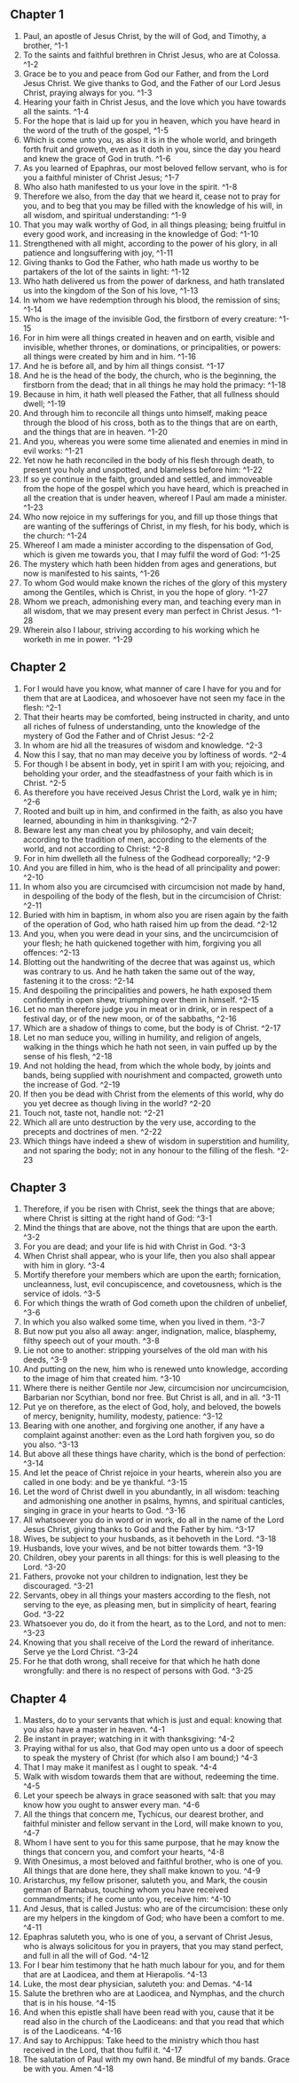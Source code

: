 
## Chapter 1 

1. Paul, an apostle of Jesus Christ, by the will of God, and Timothy, a brother, ^1-1
2. To the saints and faithful brethren in Christ Jesus, who are at Colossa. ^1-2
3. Grace be to you and peace from God our Father, and from the Lord Jesus Christ. We give thanks to God, and the Father of our Lord Jesus Christ, praying always for you. ^1-3
4. Hearing your faith in Christ Jesus, and the love which you have towards all the saints. ^1-4
5. For the hope that is laid up for you in heaven, which you have heard in the word of the truth of the gospel, ^1-5
6. Which is come unto you, as also it is in the whole world, and bringeth forth fruit and groweth, even as it doth in you, since the day you heard and knew the grace of God in truth. ^1-6
7. As you learned of Epaphras, our most beloved fellow servant, who is for you a faithful minister of Christ Jesus; ^1-7
8. Who also hath manifested to us your love in the spirit. ^1-8
9. Therefore we also, from the day that we heard it, cease not to pray for you, and to beg that you may be filled with the knowledge of his will, in all wisdom, and spiritual understanding: ^1-9
10. That you may walk worthy of God, in all things pleasing; being fruitful in every good work, and increasing in the knowledge of God: ^1-10
11. Strengthened with all might, according to the power of his glory, in all patience and longsuffering with joy, ^1-11
12. Giving thanks to God the Father, who hath made us worthy to be partakers of the lot of the saints in light: ^1-12
13. Who hath delivered us from the power of darkness, and hath translated us into the kingdom of the Son of his love, ^1-13
14. In whom we have redemption through his blood, the remission of sins; ^1-14
15. Who is the image of the invisible God, the firstborn of every creature: ^1-15
16. For in him were all things created in heaven and on earth, visible and invisible, whether thrones, or dominations, or principalities, or powers: all things were created by him and in him. ^1-16
17. And he is before all, and by him all things consist. ^1-17
18. And he is the head of the body, the church, who is the beginning, the firstborn from the dead; that in all things he may hold the primacy: ^1-18
19. Because in him, it hath well pleased the Father, that all fullness should dwell; ^1-19
20. And through him to reconcile all things unto himself, making peace through the blood of his cross, both as to the things that are on earth, and the things that are in heaven. ^1-20
21. And you, whereas you were some time alienated and enemies in mind in evil works: ^1-21
22. Yet now he hath reconciled in the body of his flesh through death, to present you holy and unspotted, and blameless before him: ^1-22
23. If so ye continue in the faith, grounded and settled, and immoveable from the hope of the gospel which you have heard, which is preached in all the creation that is under heaven, whereof I Paul am made a minister. ^1-23
24. Who now rejoice in my sufferings for you, and fill up those things that are wanting of the sufferings of Christ, in my flesh, for his body, which is the church: ^1-24
25. Whereof I am made a minister according to the dispensation of God, which is given me towards you, that I may fulfil the word of God: ^1-25
26. The mystery which hath been hidden from ages and generations, but now is manifested to his saints, ^1-26
27. To whom God would make known the riches of the glory of this mystery among the Gentiles, which is Christ, in you the hope of glory. ^1-27
28. Whom we preach, admonishing every man, and teaching every man in all wisdom, that we may present every man perfect in Christ Jesus. ^1-28
29. Wherein also I labour, striving according to his working which he worketh in me in power. ^1-29

## Chapter 2 

1. For I would have you know, what manner of care I have for you and for them that are at Laodicea, and whosoever have not seen my face in the flesh: ^2-1
2. That their hearts may be comforted, being instructed in charity, and unto all riches of fulness of understanding, unto the knowledge of the mystery of God the Father and of Christ Jesus: ^2-2
3. In whom are hid all the treasures of wisdom and knowledge. ^2-3
4. Now this I say, that no man may deceive you by loftiness of words. ^2-4
5. For though I be absent in body, yet in spirit I am with you; rejoicing, and beholding your order, and the steadfastness of your faith which is in Christ. ^2-5
6. As therefore you have received Jesus Christ the Lord, walk ye in him; ^2-6
7. Rooted and built up in him, and confirmed in the faith, as also you have learned, abounding in him in thanksgiving. ^2-7
8. Beware lest any man cheat you by philosophy, and vain deceit; according to the tradition of men, according to the elements of the world, and not according to Christ: ^2-8
9. For in him dwelleth all the fulness of the Godhead corporeally; ^2-9
10. And you are filled in him, who is the head of all principality and power: ^2-10
11. In whom also you are circumcised with circumcision not made by hand, in despoiling of the body of the flesh, but in the circumcision of Christ: ^2-11
12. Buried with him in baptism, in whom also you are risen again by the faith of the operation of God, who hath raised him up from the dead. ^2-12
13. And you, when you were dead in your sins, and the uncircumcision of your flesh; he hath quickened together with him, forgiving you all offences: ^2-13
14. Blotting out the handwriting of the decree that was against us, which was contrary to us. And he hath taken the same out of the way, fastening it to the cross: ^2-14
15. And despoiling the principalities and powers, he hath exposed them confidently in open shew, triumphing over them in himself. ^2-15
16. Let no man therefore judge you in meat or in drink, or in respect of a festival day, or of the new moon, or of the sabbaths, ^2-16
17. Which are a shadow of things to come, but the body is of Christ. ^2-17
18. Let no man seduce you, willing in humility, and religion of angels, walking in the things which he hath not seen, in vain puffed up by the sense of his flesh, ^2-18
19. And not holding the head, from which the whole body, by joints and bands, being supplied with nourishment and compacted, groweth unto the increase of God. ^2-19
20. If then you be dead with Christ from the elements of this world, why do you yet decree as though living in the world? ^2-20
21. Touch not, taste not, handle not: ^2-21
22. Which all are unto destruction by the very use, according to the precepts and doctrines of men. ^2-22
23. Which things have indeed a shew of wisdom in superstition and humility, and not sparing the body; not in any honour to the filling of the flesh. ^2-23

## Chapter 3 

1. Therefore, if you be risen with Christ, seek the things that are above; where Christ is sitting at the right hand of God: ^3-1
2. Mind the things that are above, not the things that are upon the earth. ^3-2
3. For you are dead; and your life is hid with Christ in God. ^3-3
4. When Christ shall appear, who is your life, then you also shall appear with him in glory. ^3-4
5. Mortify therefore your members which are upon the earth; fornication, uncleanness, lust, evil concupiscence, and covetousness, which is the service of idols. ^3-5
6. For which things the wrath of God cometh upon the children of unbelief, ^3-6
7. In which you also walked some time, when you lived in them. ^3-7
8. But now put you also all away: anger, indignation, malice, blasphemy, filthy speech out of your mouth. ^3-8
9. Lie not one to another: stripping yourselves of the old man with his deeds, ^3-9
10. And putting on the new, him who is renewed unto knowledge, according to the image of him that created him. ^3-10
11. Where there is neither Gentile nor Jew, circumcision nor uncircumcision, Barbarian nor Scythian, bond nor free. But Christ is all, and in all. ^3-11
12. Put ye on therefore, as the elect of God, holy, and beloved, the bowels of mercy, benignity, humility, modesty, patience: ^3-12
13. Bearing with one another, and forgiving one another, if any have a complaint against another: even as the Lord hath forgiven you, so do you also. ^3-13
14. But above all these things have charity, which is the bond of perfection: ^3-14
15. And let the peace of Christ rejoice in your hearts, wherein also you are called in one body: and be ye thankful. ^3-15
16. Let the word of Christ dwell in you abundantly, in all wisdom: teaching and admonishing one another in psalms, hymns, and spiritual canticles, singing in grace in your hearts to God. ^3-16
17. All whatsoever you do in word or in work, do all in the name of the Lord Jesus Christ, giving thanks to God and the Father by him. ^3-17
18. Wives, be subject to your husbands, as it behoveth in the Lord. ^3-18
19. Husbands, love your wives, and be not bitter towards them. ^3-19
20. Children, obey your parents in all things: for this is well pleasing to the Lord. ^3-20
21. Fathers, provoke not your children to indignation, lest they be discouraged. ^3-21
22. Servants, obey in all things your masters according to the flesh, not serving to the eye, as pleasing men, but in simplicity of heart, fearing God. ^3-22
23. Whatsoever you do, do it from the heart, as to the Lord, and not to men: ^3-23
24. Knowing that you shall receive of the Lord the reward of inheritance. Serve ye the Lord Christ. ^3-24
25. For he that doth wrong, shall receive for that which he hath done wrongfully: and there is no respect of persons with God. ^3-25

## Chapter 4 

1. Masters, do to your servants that which is just and equal: knowing that you also have a master in heaven. ^4-1
2. Be instant in prayer; watching in it with thanksgiving: ^4-2
3. Praying withal for us also, that God may open unto us a door of speech to speak the mystery of Christ (for which also I am bound;) ^4-3
4. That I may make it manifest as I ought to speak. ^4-4
5. Walk with wisdom towards them that are without, redeeming the time. ^4-5
6. Let your speech be always in grace seasoned with salt: that you may know how you ought to answer every man. ^4-6
7. All the things that concern me, Tychicus, our dearest brother, and faithful minister and fellow servant in the Lord, will make known to you, ^4-7
8. Whom I have sent to you for this same purpose, that he may know the things that concern you, and comfort your hearts, ^4-8
9. With Onesimus, a most beloved and faithful brother, who is one of you. All things that are done here, they shall make known to you. ^4-9
10. Aristarchus, my fellow prisoner, saluteth you, and Mark, the cousin german of Barnabus, touching whom you have received commandments; if he come unto you, receive him: ^4-10
11. And Jesus, that is called Justus: who are of the circumcision: these only are my helpers in the kingdom of God; who have been a comfort to me. ^4-11
12. Epaphras saluteth you, who is one of you, a servant of Christ Jesus, who is always solicitous for you in prayers, that you may stand perfect, and full in all the will of God. ^4-12
13. For I bear him testimony that he hath much labour for you, and for them that are at Laodicea, and them at Hierapolis. ^4-13
14. Luke, the most dear physician, saluteth you: and Demas. ^4-14
15. Salute the brethren who are at Laodicea, and Nymphas, and the church that is in his house. ^4-15
16. And when this epistle shall have been read with you, cause that it be read also in the church of the Laodiceans: and that you read that which is of the Laodiceans. ^4-16
17. And say to Archippus: Take heed to the ministry which thou hast received in the Lord, that thou fulfil it. ^4-17
18. The salutation of Paul with my own hand. Be mindful of my bands. Grace be with you. Amen ^4-18
